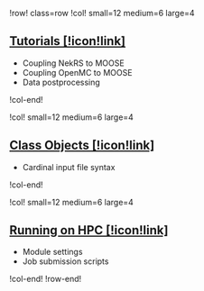 !row! class=row
!col! small=12 medium=6 large=4

## [Tutorials [!icon!link]](tutorials/index.md)

- Coupling NekRS to MOOSE
- Coupling OpenMC to MOOSE
- Data postprocessing

!col-end!

!col! small=12 medium=6 large=4

## [Class Objects [!icon!link]](source/index.md)

- Cardinal input file syntax

!col-end!

!col! small=12 medium=6 large=4

## [Running on HPC [!icon!link]](hpc.md)

- Module settings
- Job submission scripts

!col-end!
!row-end!
